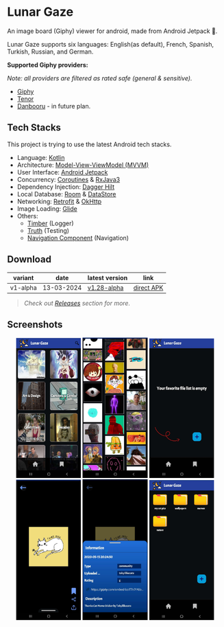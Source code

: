 
# Lunar Gaze

An image board (Giphy) viewer for android, made from Android Jetpack 🚀.

Lunar Gaze supports six languages: English(as default), French, Spanish, Turkish, Russian, and German.

**Supported Giphy providers:**

_Note: all providers are filtered as rated safe (general & sensitive)._

- [Giphy](https://giphy.com)
- [Tenor](https://tenor.com/tr/)
- [Danbooru](https://danbooru.donmai.us) - in future plan.

## Tech Stacks

This project is trying to use the latest Android tech stacks.

- Language: [Kotlin](https://kotlinlang.org)
- Architecture: [Model-View-ViewModel (MVVM)](https://developer.android.com/topic/architecture)
- User Interface: [Android Jetpack](https://developer.android.com/jetpack?hl=tr)
- Concurrency: [Coroutines](https://kotlinlang.org/docs/coroutines-overview.html) & [RxJava3](https://reactivex.io/RxJava/3.x/javadoc/)
- Dependency Injection: [Dagger Hilt](https://developer.android.com/training/dependency-injection/hilt-android?hl=tr)
- Local Database: [Room](https://developer.android.com/training/data-storage/room) & [DataStore](https://developer.android.com/jetpack/androidx/releases/datastore)
- Networking: [Retrofit](https://square.github.io/retrofit/) & [OkHttp](https://square.github.io/okhttp/)
- Image Loading: [Glide](https://github.com/bumptech/glide)
- Others:
    - [Timber](https://github.com/JakeWharton/timber) (Logger)
    - [Truth](https://github.com/google/truth) (Testing)
    - [Navigation Component](https://developer.android.com/guide/navigation) (Navigation)

## Download

| variant  | date       | latest version                                                                | link                                                                                             |
|----------|------------|-------------------------------------------------------------------------------|--------------------------------------------------------------------------------------------------|
| v1-alpha | 13-03-2024 | [v1.28-alpha](https://github.com/NecroEye/LunarGaze/releases/tag/v1.28-alpha) | [direct APK](https://github.com/NecroEye/LunarGaze/releases/download/v1.28-alpha/lunar_gaze.apk) |

> _Check out [Releases](https://github.com/NecroEye/LunarGaze/releases) section for more._

## Screenshots

<p align="center">
  <img src="./.github/assets/lunarGaze1.jpg?raw=true" alt="Home screen" width="30%" />
  <img src="./.github/assets/lunarGaze2.jpg?raw=true" alt="Viewer screen" width="30%" />
  <img src="./.github/assets/lunarGaze3.jpg?raw=true" alt="Favorite folders" width="30%" />
  <img src="./.github/assets/lunarGaze4.jpg?raw=true" alt="Full screen" width="30%" />
  <img src="./.github/assets/lunarGaze5.jpg?raw=true" alt="Full screen details" width="30%" />
  <img src="./.github/assets/lunarGaze6.jpg?raw=true" alt="Full screen details" width="30%" />
</p>



   
